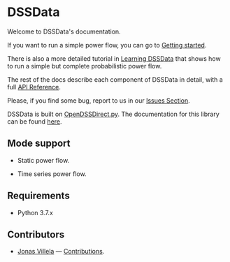 # DSSData


Welcome to DSSData's documentation. 

If you want to run a simple power flow, you can go to [Getting started](https://felipemarkson.github.io/dssdata/gettingstart/). 

There is also a more detailed tutorial in [Learning DSSData](https://felipemarkson.github.io/dssdata/tutorial/) that shows how to run a simple but complete probabilistic power flow. 

The rest of the docs describe each component of  DSSData in detail, with a full [API Reference](./api).

Please, if you find some bug, report to us in our [Issues Section](https://github.com/felipemarkson/power-flow-analysis/issues).

DSSData is built on [OpenDSSDirect.py](https://github.com/dss-extensions/OpenDSSDirect.py). The documentation for this library can be found [here](https://felipemarkson.github.io/dssdata/api).


## Mode support

- Static power flow.

- Time series power flow.

## Requirements

- Python 3.7.x


## Contributors

- [Jonas Villela](https://github.com/JonasVil) — [Contributions](https://github.com/felipemarkson/power-flow-analysis/commits?author=JonasVil).